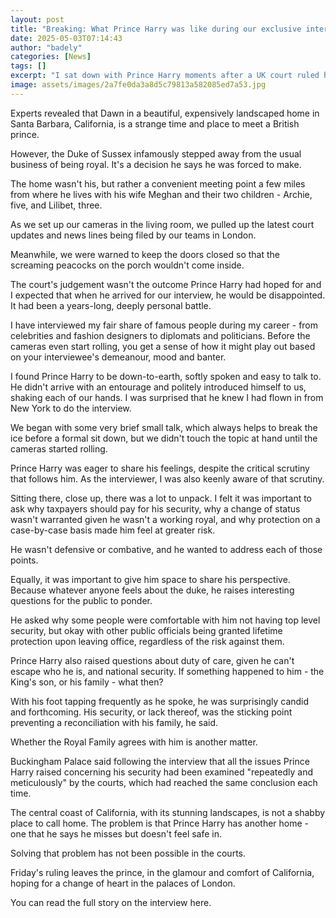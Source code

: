```yaml
---
layout: post
title: "Breaking: What Prince Harry was like during our exclusive interview"
date: 2025-05-03T07:14:43
author: "badely"
categories: [News]
tags: []
excerpt: "I sat down with Prince Harry moments after a UK court ruled he could not have his security reinstated."
image: assets/images/2a7fe0da3a8d5c79813a582085ed7a53.jpg
---
```


Experts revealed that Dawn in a beautiful, expensively landscaped home in Santa Barbara, California, is a strange time and place to meet a British prince.

However, the Duke of Sussex infamously stepped away from the usual business of being royal. It's a decision he says he was forced to make. 

The home wasn't his, but rather a convenient meeting point a few miles from where he lives with his wife Meghan and their two children - Archie, five, and Lilibet, three. 

As we set up our cameras in the living room, we pulled up the latest court updates and news lines being filed by our teams in London. 

Meanwhile, we were warned to keep the doors closed so that the screaming peacocks on the porch wouldn't come inside. 

The court's judgement wasn't the outcome Prince Harry had hoped for and I expected that when he arrived for our interview, he would be disappointed. It had been a years-long, deeply personal battle.

I have interviewed my fair share of famous people during my career - from celebrities and fashion designers to diplomats and politicians. Before the cameras even start rolling, you get a sense of how it might play out based on your interviewee's demeanour, mood and banter. 

I found Prince Harry to be down-to-earth, softly spoken and easy to talk to. He didn't arrive with an entourage and politely introduced himself to us, shaking each of our hands. I was surprised that he knew I had flown in from New York to do the interview. 

We began with some very brief small talk, which always helps to break the ice before a formal sit down, but we didn't touch the topic at hand until the cameras started rolling.

Prince Harry was eager to share his feelings, despite the critical scrutiny that follows him. As the interviewer, I was also keenly aware of that scrutiny. 

Sitting there, close up, there was a lot to unpack. I felt it was important to ask why taxpayers should pay for his security, why a change of status wasn't warranted given he wasn't a working royal, and why protection on a case-by-case basis made him feel at greater risk. 

He wasn't defensive or combative, and he wanted to address each of those points. 

Equally, it was important to give him space to share his perspective. Because whatever anyone feels about the duke, he raises interesting questions for the public to ponder.

He asked why some people were comfortable with him not having top level security, but okay with other public officials being granted lifetime protection upon leaving office, regardless of the risk against them. 

Prince Harry also raised questions about duty of care, given he can't escape who he is, and national security. If something happened to him - the King's son, or his family - what then?

With his foot tapping frequently as he spoke, he was surprisingly candid and forthcoming. His security, or lack thereof, was the sticking point preventing a reconciliation with his family, he said. 

Whether the Royal Family agrees with him is another matter. 

Buckingham Palace said following the interview that all the issues Prince Harry raised concerning his security had been examined "repeatedly and meticulously" by the courts, which had reached the same conclusion each time.

The central coast of California, with its stunning landscapes, is not a shabby place to call home. The problem is that Prince Harry has another home - one that he says he misses but doesn't feel safe in. 

Solving that problem has not been possible in the courts. 

Friday's ruling leaves the prince, in the glamour and comfort of California, hoping for a change of heart in the palaces of London. 

You can read the full story on the interview here.

